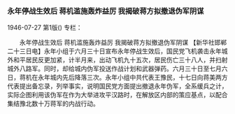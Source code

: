 ### 永年停战生效后  蒋机滥施轰炸益厉  我揭破蒋方拟撤退伪军阴谋

1946-07-27
第1版()
专栏：

　　永年停战生效后
    蒋机滥施轰炸益厉
    我揭破蒋方拟撤退伪军阴谋
    【新华社邯郸二十三日电】永年小组于六月三十日宣布永年停战生效后，国民党飞机袭击永年城外和平居民反更加紧，计半月来，出动飞机九十五次，居民伤亡三十八人，并扫射城外八路军。同时，却给城内伪军投送作战计划和武器弹药。六月三十日至七月六日，蒋机在永年城内先后降落三次。永年小组中共代表王豫民，十七日向蒋美两方代表提出备忘录，列举事实，说明国民党方面提出撤退永年伪军，全系缓兵之计，实际企图利用该伪军在作为大举进攻平汉路时，在解放区内部的策应基点，以配合集结豫北数十万蒋军的内战行动。
